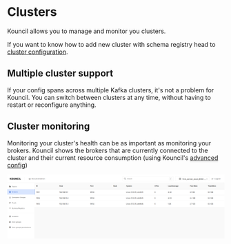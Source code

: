 # Clusters

Kouncil allows you to manage and monitor you clusters.

If you want to know how to add new cluster with schema registry head to [cluster configuration](../configuration/KAFKA_CLUSTER.md).  

## Multiple cluster support

If your config spans across multiple Kafka clusters, it's not a problem for Kouncil. You can switch
between clusters at any time, without having to restart or reconfigure anything.

## Cluster monitoring

Monitoring your cluster's health can be as important as monitoring your brokers.
Kouncil shows the brokers that are currently connected to the cluster and their current resource
consumption (using Kouncil's [advanced config](installation/DEPLOYMENT.md#docker---advanced-configuration))

<p align="left">
  <img src="../.github/img/kouncil_brokers.png" width="820">
</p>
